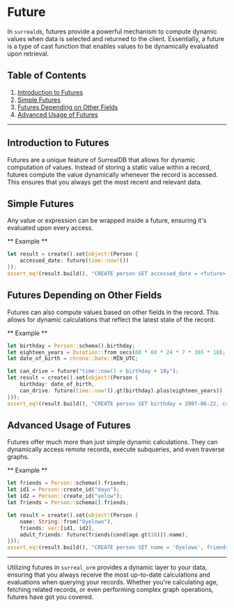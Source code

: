 # Future

In `surrealdb`, futures provide a powerful mechanism to compute dynamic values
when data is selected and returned to the client. Essentially, a future is a
type of cast function that enables values to be dynamically evaluated upon
retrieval.

## Table of Contents

1. [Introduction to Futures](#introduction-to-futures)
2. [Simple Futures](#simple-futures)
3. [Futures Depending on Other Fields](#futures-depending-on-other-fields)
4. [Advanced Usage of Futures](#advanced-usage-of-futures)

---

## Introduction to Futures

Futures are a unique feature of SurrealDB that allows for dynamic computation of
values. Instead of storing a static value within a record, futures compute the
value dynamically whenever the record is accessed. This ensures that you always
get the most recent and relevant data.

## Simple Futures

Any value or expression can be wrapped inside a future, ensuring it's evaluated
upon every access.

** Example **

```rust
let result = create().set(object!(Person {
    accessed_date: future(time::now!())
});
assert_eq!(result.build(), "CREATE person SET accessed_date = <future> { time::now() }");
```

## Futures Depending on Other Fields

Futures can also compute values based on other fields in the record. This allows
for dynamic calculations that reflect the latest state of the record.

** Example **

```rust
let birthday = Person::schema().birthday;
let eighteen_years = Duration::from_secs(60 * 60 * 24 * 7 * 365 * 18);
let date_of_birth = chrono::Date::MIN_UTC;

let can_drive = future("time::now() > birthday + 18y");
let result = create().set(object!(Person {
    birthday: date_of_birth,
    can_drive: future(time::now!().gt(birthday).plus(eighteen_years))
}));
assert_eq!(result.build(), "CREATE person SET birthday = 2007-06-22, can_drive = <future> { time::now() > birthday + 18y }");
```

## Advanced Usage of Futures

Futures offer much more than just simple dynamic calculations. They can
dynamically access remote records, execute subqueries, and even traverse graphs.

** Example **

```rust
let friends = Person::schema().friends;
let id1 = Person::create_id("dayo");
let id2 = Person::create_id("yelow");
let friends = Person::schema().friends;

let result = create().set(object!(Person {
    name: String::from("Oyelowo"),
    friends: vec![id1, id2],
    adult_friends: future(friends(cond(age.gt(18))).name),
}));
assert_eq!(result.build(), "CREATE person SET name = 'Oyelowo', friends = [person:dayo, person:yelow], adult_friends = <future> { friends[WHERE age > 18].name }");
```

---

Utilizing futures in `surreal_orm` provides a dynamic layer to your data,
ensuring that you always receive the most up-to-date calculations and
evaluations when querying your records. Whether you're calculating age, fetching
related records, or even performing complex graph operations, futures have got
you covered.
